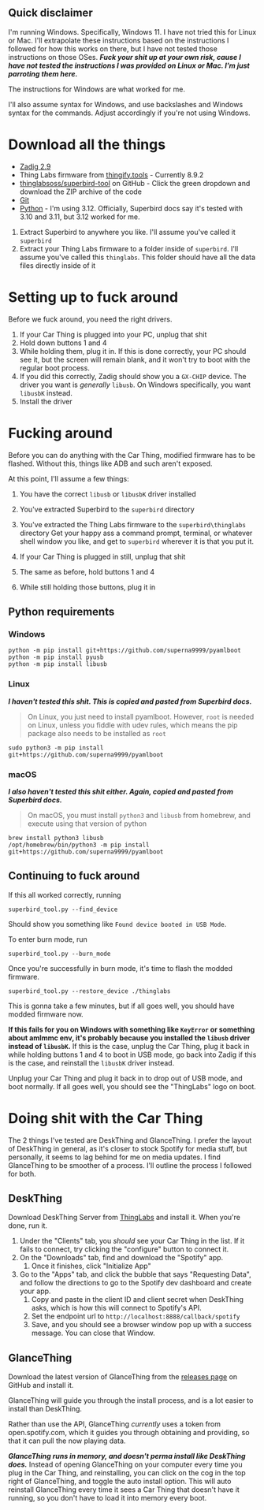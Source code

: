 ## Quick disclaimer
I'm running Windows. Specifically, Windows 11. I have not tried this for Linux or Mac. I'll extrapolate these instructions based on the instructions I followed for how this works on there, but I have not tested those instructions on those OSes. ***Fuck your shit up at your own risk, cause I have not tested the instructions I was provided on Linux or Mac. I'm just parroting them here.***

The instructions for Windows are what worked for me.

I'll also assume syntax for Windows, and use backslashes and Windows syntax for the commands. Adjust accordingly if you're not using Windows.
# Download all the things
- [Zadig 2.9](https://zadig.akeo.ie/)
- Thing Labs firmware from [thingify.tools](https://thingify.tools/) - Currently 8.9.2
- [thinglabsoss/superbird-tool](thinglabsoss/superbird-tool) on GitHub - Click the green dropdown and download the ZIP archive of the code
- [Git]([https://git-scm.com/downloads](https://git-scm.com/downloads))
- [Python](https://www.python.org/) - I'm using 3.12. Officially, Superbird docs say it's tested with 3.10 and 3.11, but 3.12 worked for me.

1. Extract Superbird to anywhere you like. I'll assume you've called it `superbird`
2. Extract your Thing Labs firmware to a folder inside of `superbird`. I'll assume you've called this `thinglabs`. This folder should have all the data files directly inside of it
# Setting up to fuck around
Before we fuck around, you need the right drivers.
1. If your Car Thing is plugged into your PC, unplug that shit
2. Hold down buttons 1 and 4
3. While holding them, plug it in. If this is done correctly, your PC should see it, but the screen will remain blank, and it won't try to boot with the regular boot process.
4. If you did this correctly, Zadig should show you a `GX-CHIP` device. The driver you want is *generally* `libusb`. On Windows specifically, you want `libusbK` instead.
5. Install the driver
# Fucking around
Before you can do anything with the Car Thing, modified firmware has to be flashed. Without this, things like ADB and such aren't exposed.

At this point, I'll assume a few things:
1. You have the correct `libusb` or `libusbK` driver installed
2. You've extracted Superbird to the `superbird` directory
3. You've extracted the Thing Labs firmware to the `superbird\thinglabs` directory
Get your happy ass a command prompt, terminal, or whatever shell window you like, and get to `superbird` wherever it is that you put it.

1. If your Car Thing is plugged in still, unplug that shit
2. The same as before, hold buttons 1 and 4
3. While still holding those buttons, plug it in
## Python requirements
### Windows
```
python -m pip install git+https://github.com/superna9999/pyamlboot
python -m pip install pyusb
python -m pip install libusb
```
### Linux
***I haven't tested this shit. This is copied and pasted from Superbird docs.***

> On Linux, you just need to install pyamlboot. However, `root` is needed on Linux, unless you fiddle with udev rules, which means the pip package also needs to be installed as `root`

```
sudo python3 -m pip install git+https://github.com/superna9999/pyamlboot
```
### macOS
***I also haven't tested this shit either. Again, copied and pasted from Superbird docs.***

> On macOS, you must install `python3` and `libusb` from homebrew, and execute using that version of python

```
brew install python3 libusb
/opt/homebrew/bin/python3 -m pip install git+https://github.com/superna9999/pyamlboot
```

## Continuing to fuck around
If this all worked correctly, running
```
superbird_tool.py --find_device
```

Should show you something like `Found device booted in USB Mode`.

To enter burn mode, run
```
superbird_tool.py --burn_mode
```

Once you're successfully in burn mode, it's time to flash the modded firmware.

```
superbird_tool.py --restore_device ./thinglabs
```

This is gonna  take a few minutes, but if all goes well, you should have modded firmware now.

**If this fails for you on Windows with something like `KeyError` or something about amlmmc env, it's probably because you installed the `libusb` driver instead of `libusbK`.** If this is the case, unplug the Car Thing, plug it back in while holding buttons 1 and 4 to boot in USB mode, go back into Zadig if this is the case, and reinstall the `libusbK` driver instead.

Unplug your Car Thing and plug it back in to drop out of USB mode, and boot normally. If all goes well, you should see the "ThingLabs" logo on boot.
# Doing shit with the Car Thing
The 2 things I've tested are DeskThing and GlanceThing. I prefer the layout of DeskThing in general, as it's closer to stock Spotify for media stuff, but personally, it seems to lag behind for me on media updates. I find GlanceThing to be smoother of a process. I'll outline the process I followed for both.
## DeskThing
Download DeskThing Server from [ThingLabs](https://thingify.tools/firmware/aKYXqc_4TE-hv8Q1Khr7F?tab=versions) and install it. When you're done, run it.

1. Under the "Clients" tab, you *should* see your Car Thing in the list. If it fails to connect, try clicking the "configure" button to connect it.
2. On the "Downloads" tab, find and download the "Spotify" app.
    1. Once it finishes, click "Initialize App"
3. Go to the "Apps" tab, and click the bubble that says "Requesting Data", and follow the directions to go to the Spotify dev dashboard and create your app.
    1. Copy and paste in the client ID and client secret when DeskThing asks, which is how this will connect to Spotify's API.
    2. Set the endpoint url to `http://localhost:8888/callback/spotify`
    3. Save, and you should see a browser window pop up with a success message. You can close that Window.
## GlanceThing
Download the latest version of GlanceThing from the [releases page](https://github.com/BluDood/GlanceThing/releases) on GitHub and install it.

GlanceThing will guide you through the install process, and is a lot easier to install than DeskThing.

Rather than use the API, GlanceThing *currently* uses a token from open.spotify.com, which it guides you through obtaining and providing, so that it can pull the now playing data.

***GlanceThing runs in memory, and doesn't perma install like DeskThing does.*** Instead of opening GlanceThing on your computer every time you plug in the Car Thing, and reinstalling, you can click on the cog in the top right of GlanceThing, and toggle the auto install option. This will auto reinstall GlanceThing every time it sees a Car Thing that doesn't have it running, so you don't have to load it into memory every boot.